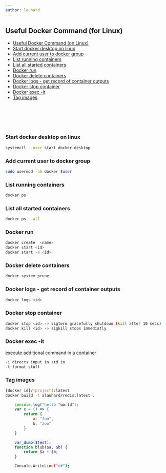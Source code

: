 ```yaml
---
author: lauhard
---
```

<!-- <!-- markdownlint-disable -->
## Useful Docker Command (for Linux) 

<!-- TOC tocDepth:2..3 chapterDepth:2..6 -->

- [Useful Docker Command (on Linux)](#useful-docker-command-on-linux)
- [Start docker desktop on linux](#start-docker-desktop-on-linux)
- [Add current user to docker group](#add-current-user-to-docker-group)
- [List running containers](#list-running-containers)
- [List all started containers](#list-all-started-containers)
- [Docker run](#docker-run)
- [Docker delete containers](#docker-delete-containers)
- [Docker logs - get record of container outputs](#docker-logs---get-record-of-container-outputs)
- [Docker stop container](#docker-stop-container)
- [Docker exec -it](#docker-exec--it)
- [Tag images](#tag-images)

<!-- /TOC -->

<br>
<br>
<br>
<br>

### Start docker desktop on linux 
``` bash
systemctl --user start docker-desktop
```

### Add current user to docker group
``` bash
sudo usermod -aG docker $user
```

### List running containers
``` bash
docker ps
```

### List all started containers
``` bash
docker ps --all
```

### Docker run
``` bash
docker create  <name>
docker start <id>
docker start -a <id>
```

### Docker delete containers
``` bash
docker system prune
```

### Docker logs - get record of container outputs
``` bash
docker logs <id>
```

### Docker stop container

``` bash
docker stop <id> -> sigterm gracefully shutdown (kill after 10 secs)
docker kill <id> -> sigkill stops immediatly
```

### Docker exec -it
execute additional command in a container
``` bash
-i directs input in std in
-t format stuff
```

### Tag images
``` bash
[docker id]/[project]:latest
docker build -t alauhard/redis:latest .
```

``` js
    console.log("hello "world");
    var x = () => {
        return {
            a: "foo",
            b: "zoo"
        }
    }
```


``` php
    var_dump($test);
    function blub($a, $b) {
        return $a + $b;
    }
```


``` bash
    Console.WriteLine("c#");
```

